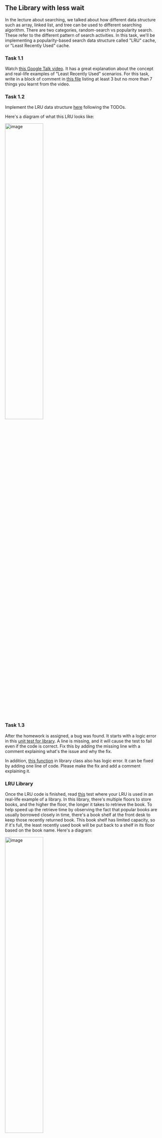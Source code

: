 
     
## The Library with less wait 
In the lecture about searching, we talked about how different data structure such as array, linked list, and tree can be used to different searching algorithm. There are two categories, random-search vs popularity search. These refer to the different pattern of search activities. In this task, we'll be implementing a popularity-based search data structure called "LRU" cache, or "Least Recently Used" cache. 

### Task 1.1 

Watch [this Google Talk video](https://youtu.be/OwKj-wgXteo?si=vVIJV50gW75pBUYo&t=2528). It has a great explanation about the concept and real-life examples of "Least Recently Used" scenarios. For this task, write in a block of comment in [this file](https://github.com/a-teaching-goose/2024-summer-342-hw-3/blob/main/src/problem_1/LRU.hpp) listing at least 3 but no more than 7 things you learnt from the video.

### Task 1.2

Implement the LRU data structure [here](https://github.com/a-teaching-goose/2024-summer-342-hw-3/blob/main/src/problem_1/LRU.hpp) following the TODOs.

Here's a diagram of what this LRU looks like:

<img width="50%" alt="image" src="https://github.com/user-attachments/assets/1a7e35f5-2798-4145-a8ed-52faa90d5222">

### Task 1.3 

After the homework is assigned, a bug was found. It starts with a logic error in this [unit test for library](https://github.com/a-teaching-goose/2024-summer-342-hw-3/blob/main/test/problem_1/unit_test_library.cpp#L12). A line is missing, and it will cause the test to fail even if the code is correct. Fix this by adding the missing line with a comment explaining what's the issue and why the fix.

In addition, [this function](https://github.com/a-teaching-goose/2024-summer-342-hw-3/blob/main/src/problem_1/library.cpp#L7) in library class also has logic error. It can be fixed by adding one line of code. Please make the fix and add a comment explaining it.

### LRU Library

Once the LRU code is finished, read [this](https://github.com/a-teaching-goose/2024-summer-342-hw-3/blob/main/test/problem_1/unit_test_library.cpp) test where your LRU is used in an real-life example of a library. In this library, there's multiple floors to store books, and the higher the floor, the longer it takes to retrieve the book. To help speed up the retrieve time by observing the fact that popular books are usually borrowed closely in time, there's a book shelf at the front desk to keep those recently returned book. This book shelf has limited capacity, so if it's full, the least recently used book will be put back to a shelf in its floor based on the book name. Here's a diagram:

<img width="50%" alt="image" src="https://github.com/user-attachments/assets/07f35699-4a16-40de-86bf-28c5f89c9f34">

Once your LRU code is done, the library test will pass too. All your work is in the LRU file. Nothing to write in the library file but it'd be full to read and see how it works.
